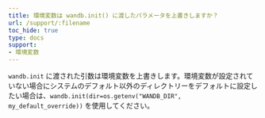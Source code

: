 ```yaml
---
title: 環境変数は wandb.init() に渡したパラメータを上書きしますか？
url: /support/:filename
toc_hide: true
type: docs
support:
- 環境変数
---
```


`wandb.init` に渡された引数は環境変数を上書きします。環境変数が設定されていない場合にシステムのデフォルト以外のディレクトリーをデフォルトに設定したい場合は、`wandb.init(dir=os.getenv("WANDB_DIR", my_default_override))` を使用してください。